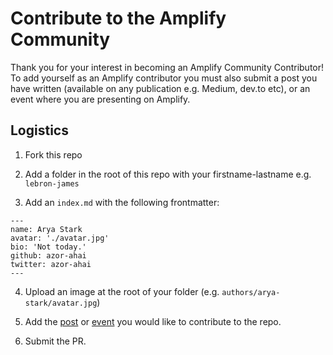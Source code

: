 # Contribute to the Amplify Community

Thank you for your interest in becoming an Amplify Community Contributor! To add yourself as an Amplify contributor you must also submit a post you have written (available on any publication e.g. Medium, dev.to etc), or an event where you are presenting on Amplify. 

## Logistics

1. Fork this repo

2. Add a folder in the root of this repo with your firstname-lastname e.g. `lebron-james`

3. Add an `index.md` with the following frontmatter:

```
---
name: Arya Stark
avatar: './avatar.jpg'
bio: 'Not today.'
github: azor-ahai
twitter: azor-ahai
---
```

4. Upload an image at the root of your folder (e.g. `authors/arya-stark/avatar.jpg`)

5. Add the [post](https://github.com/aws-amplify/community/tree/master/content/posts) or [event](https://github.com/aws-amplify/community/tree/master/content/events) you would like to contribute to the repo.

5. Submit the PR.


